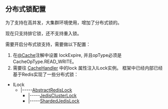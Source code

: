 ## 分布式锁配置

为了支持在高并发，大集群环境使用，增加了分布式锁的。

现在只支持排它锁，还不支持重入锁。

需要开启分布式锁支持，需要做以下配置：

1. 在[@Cache](../autoload-cache-common/src/main/java/com/jarvis/cache/annotation/Cache.java "@Cache")注解中设置 lockExpire, 并且opType必须是CacheOpType.READ_WRITE。
2. 需要往 [CacheHandler](../autoload-cache-core/src/main/java/com/jarvis/cache/CacheHandler.java "CacheHandler") 中的lock 属性注入ILock实例。 框架中已经内部已经基于Redis实现了一些分布式锁：

  * ILock 
      * |-----[AbstractRedisLock](../autoload-cache-lock/autoload-cache-lock-redis/src/main/java/com/jarvis/cache/lock/AbstractRedisLock.java "AbstractRedisLock")
          * |-----[JedisClusterLock](../autoload-cache-lock/autoload-cache-lock-jedis/src/main/java/com/jarvis/cache/lock/JedisClusterLock.java "JedisClusterLock")
          * |-----[ShardedJedisLock](../autoload-cache-lock/autoload-cache-lock-jedis/src/main/java/com/jarvis/cache/lock/ShardedJedisLock.java "ShardedJedisLock")
